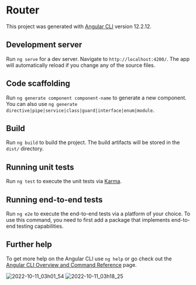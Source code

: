 # Router

This project was generated with [Angular CLI](https://github.com/angular/angular-cli) version 12.2.12.

## Development server

Run `ng serve` for a dev server. Navigate to `http://localhost:4200/`. The app will automatically reload if you change any of the source files.

## Code scaffolding

Run `ng generate component component-name` to generate a new component. You can also use `ng generate directive|pipe|service|class|guard|interface|enum|module`.

## Build

Run `ng build` to build the project. The build artifacts will be stored in the `dist/` directory.

## Running unit tests

Run `ng test` to execute the unit tests via [Karma](https://karma-runner.github.io).

## Running end-to-end tests

Run `ng e2e` to execute the end-to-end tests via a platform of your choice. To use this command, you need to first add a package that implements end-to-end testing capabilities.

## Further help

To get more help on the Angular CLI use `ng help` or go check out the [Angular CLI Overview and Command Reference](https://angular.io/cli) page.


![2022-10-11_03h01_54](https://user-images.githubusercontent.com/60366597/194979443-a94a90f3-ceba-4723-91ba-87f3b83a20b5.png)
![2022-10-11_03h18_25](https://user-images.githubusercontent.com/60366597/194979447-91ad45b5-dd4e-46db-ba91-5d950d62b8bd.png)
